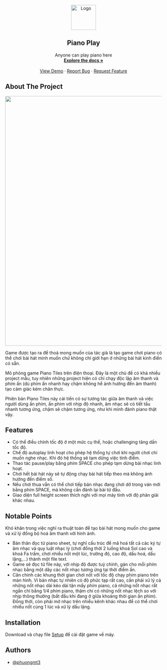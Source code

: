 <br />
<div align="center">
  <a href="https://github.com/phuongmt3/PianoPlay">
    <img src="pianoHub/piano_icon.ico" alt="Logo" width="80" height="80">
  </a>

<h2 align="center">Piano Play</h2>

  <p align="center">
    Anyone can play piano here
    <br />
    <a href="https://github.com/phuongmt3/PianoPlay"><strong>Explore the docs »</strong></a>
    <br />
    <br />
    <a href="https://youtu.be/WoHY3iz9P24">View Demo</a>
    ·
    <a href="https://github.com/phuongmt3/PianoPlay/issues">Report Bug</a>
    ·
    <a href="https://github.com/phuongmt3/PianoPlay/issues">Request Feature</a>
  </p>
</div>




## About The Project

<img src="https://i.imgur.com/XC4kfQu.jpeg" width="800">

Game được tạo ra để thoả mong muốn của tác giả là tạo game chơi piano có thể chơi bài hát mình muốn chứ không chỉ giới hạn ở những bài hát kinh điển có sẵn.

Mô phỏng game Piano Tiles trên điện thoại. Đây là một chủ đề có khá nhiều project mẫu, tuy nhiên những project hiện có chỉ chạy độc lập âm thanh và phím ấn (dù phím ấn nhanh hay chậm không hề ảnh hướng đến âm thanh) tạo cảm giác kém chân thực. 

Phiên bản Piano Tiles này cải tiến có sự tương tác giữa âm thanh và việc người dùng ấn phím, ấn phím với nhịp độ nhanh, âm nhạc sẽ có tiết tấu nhanh tương ứng, chậm sẽ chậm tương ứng, như khi mình đánh piano thật vậy.


## Features

- Có thể điều chỉnh tốc độ ở một mức cụ thể, hoặc challenging tăng dần tốc độ.
- Chế độ autoplay linh hoạt cho phép hệ thống tự chơi khi người chơi chỉ muốn nghe nhạc. Khi đó hệ thống sẽ tạm dừng việc tính điểm.
- Thao tác pause/play bằng phím SPACE cho phép tạm dừng bài nhạc linh hoạt.
- Chơi hết bài hát này sẽ tự động chạy bài hát tiếp theo mà không ảnh hưởng đến điểm số.
- Nếu chơi thua vẫn có thể chơi tiếp bản nhạc đang chơi dở trong ván mới bằng phím SPACE, mà không cần đánh lại bài từ đầu. 
- Giao diện full height screen thích nghi với mọi máy tính với độ phân giải khác nhau.


## Notable Points

Khó khăn trong việc nghĩ ra thuật toán để tạo bài hát mong muốn cho game và xử lý đồng bộ hoá âm thanh với hình ảnh.

- Bản thân đọc từ piano sheet, tự nghĩ cấu trúc để mã hoá tất cả các ký tự âm nhạc và quy luật nhạc lý (chơi đồng thời 2 luồng khoá Sol cao và khoá Fa trầm, chơi nhiều nốt một lúc, trường độ, cao độ, dấu hoá, dấu lặng,...) thành một file text. 
- Game sẽ đọc từ file này, với nhịp độ được tuỳ chỉnh, gán cho mỗi phím nhạc bằng một dãy các nốt nhạc tương ứng tại thời điểm ấn. 
- Căn chỉnh các khung thời gian chơi nốt với tốc độ chạy phím piano trên màn hình. Vì bản nhạc tự nhiên có độ phức tạp rất cao, cần phải xử lý cả những nốt nhạc dài kéo dài tận mấy phím piano, cả những nốt nhạc rất ngắn chỉ bằng 1/4 phím piano, thậm chí có những nốt nhạc lệch so với nhịp thông thường (bắt đầu khi đang ở giữa khoảng thời gian ấn phím). Đồng thời, còn phải mở nhạc trên nhiều kênh khác nhau để có thể chơi nhiều nốt cùng 1 lúc và xử lý dấu lặng.
## Installation

Download và chạy file [Setup](setup.exe) để cài đặt game về máy.
    
## Authors

- [@phuongmt3](https://github.com/phuongmt3)


